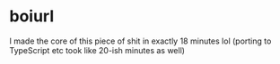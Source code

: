 # boiurl
I made the core of this piece of shit in exactly 18 minutes lol (porting to TypeScript etc took like 20-ish minutes as well)